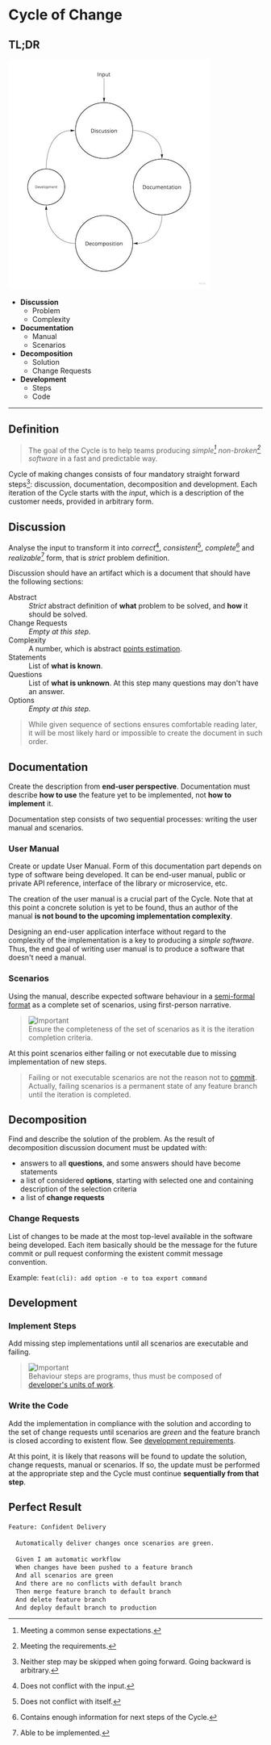 # Cycle of Change

## TL;DR

<a href="https://miro.com/app/board/uXjVOoy0ImU=/?moveToWidget=3458764528657645700&cot=14">
  <picture>
    <source media="(prefers-color-scheme: dark)" srcset="4d-dark.png">
    <img alt="4D" width="400" height="455" src="4d-light.jpg">
  </picture>
</a>

- **Discussion**
    - Problem
    - Complexity
- **Documentation**
    - Manual
    - Scenarios
- **Decomposition**
    - Solution
    - Change Requests
- **Development**
    - Steps
    - Code

---

## Definition

> The goal of the Cycle is to help teams producing *simple[^1] non-broken[^2] software* in a fast
> and predictable way.

Cycle of making changes consists of four mandatory straight forward steps[^3]: discussion,
documentation, decomposition and development. Each iteration of the Cycle starts with the *input*,
which is a description of the customer needs, provided in arbitrary form.

[^1]: Meeting a common sense expectations.
[^2]: Meeting the requirements.
[^3]: Neither step may be skipped when going forward. Going backward is arbitrary.

## Discussion

Analyse the input to transform it into *correct*[^4], *consistent*[^5], *complete*[^6] and
*realizable*[^7] form, that is *strict* problem definition.

Discussion should have an artifact which is a document that should have the following sections:

<dl>
<dt>Abstract</dt>
<dd>
<i>Strict</i> abstract definition of <b>what</b> problem to be solved, and <b>how</b> it should be solved.
</dd>
<dt>Change Requests</dt>
<dd><i>Empty at this step.</i></dd>
<dt>Complexity</dt>
<dd>A number, which is abstract <a href="https://www.atlassian.com/agile/project-management/estimation">points estimation</a>.</dd>
<dt>Statements</dt>
<dd>List of <b>what is known</b>.</dd>
<dt>Questions</dt>
<dd>
List of <b>what is unknown</b>. At this step many questions may don't have an answer.
</dd>
<dt>Options</dt>
<dd><i>Empty at this step.</i></dd>
</dl>

> While given sequence of sections ensures comfortable reading later, it will be most likely hard or
> impossible to create the document in such order.

[^4]: Does not conflict with the input.
[^5]: Does not conflict with itself.
[^6]: Contains enough information for next steps of the Cycle.
[^7]: Able to be implemented.

## Documentation

Create the description from **end-user perspective**. Documentation must describe **how to use** the
feature yet to be implemented, not **how to implement** it.

Documentation step consists of two sequential processes: writing the user manual and scenarios.

### User Manual

Create or update User Manual. Form of this documentation part depends on type of software being
developed. It can be end-user manual, public or private API reference, interface of the library or
microservice, etc.

The creation of the user manual is a crucial part of the Cycle. Note that at this point a concrete
solution is yet to be found, thus an author of the manual **is not bound to the upcoming
implementation complexity**.

Designing an end-user application interface without regard to the complexity of the implementation
is a key to producing a *simple software*. Thus, the end goal of writing user manual is to produce
a software that doesn't need a manual.

### Scenarios

Using the manual, describe expected software behaviour in
a [semi-formal format](https://en.wikipedia.org/wiki/Behavior-driven_development#Behavioral_specifications)
as a complete set of scenarios, using first-person narrative.

> ![Important](https://img.shields.io/badge/Important-red)<br/>
> Ensure the completeness of the set of scenarios as it is the iteration completion criteria.

At this point scenarios either failing or not executable due to missing implementation of new steps.

> Failing or not executable scenarios are not the reason not to
> [commit](development.md#commits). Actually, failing scenarios is a permanent state of any feature
> branch until the iteration is completed.

## Decomposition

Find and describe the solution of the problem. As the result of decomposition discussion document
must be updated with:

- answers to all **questions**, and some answers should have become statements
- a list of considered **options**, starting with selected one and containing description of the
  selection criteria
- a list of **change requests**

### Change Requests

List of changes to be made at the most top-level available in the software being developed. Each
item basically should be the message for the future commit or pull request conforming the existent
commit message convention.

Example: `feat(cli): add option -e to toa export command`

## Development

### Implement Steps

Add missing step implementations until all scenarios are executable and failing.

> ![Important](https://img.shields.io/badge/Important-red)<br/>
> Behaviour steps are programs, thus must be composed
> of [developer's units of work](development.md#unit-of-work).

### Write the Code

Add the implementation in compliance with the solution and according to the set of change
requests until scenarios are *green* and the feature branch is closed according to existent flow.
See [development requirements](development.md).

At this point, it is likely that reasons will be found to update the solution, change requests,
manual or scenarios. If so, the update must be performed at the appropriate step and the Cycle
must continue **sequentially from that step**.

## Perfect Result

```gherkin
Feature: Confident Delivery

  Automatically deliver changes once scenarios are green.

  Given I am automatic workflow
  When changes have been pushed to a feature branch
  And all scenarios are green
  And there are no conflicts with default branch
  Then merge feature branch to default branch
  And delete feature branch
  And deploy default branch to production
```
